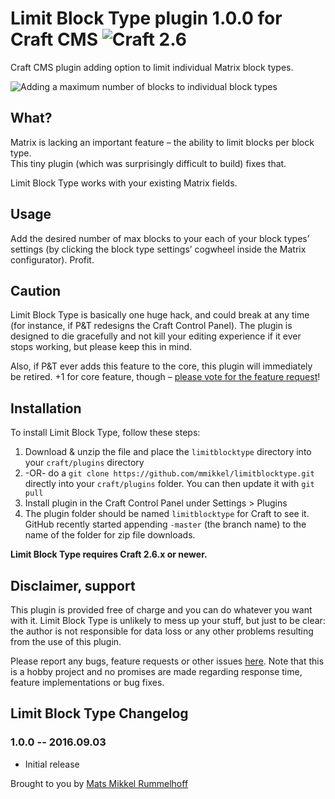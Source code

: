 # Limit Block Type plugin 1.0.0 for Craft CMS ![Craft 2.6](https://img.shields.io/badge/craft-2.6-green.svg?style=flat-square)

Craft CMS plugin adding option to limit individual Matrix block types.  

![Adding a maximum number of blocks to individual block types](http://g.recordit.co/AFk5hOEwzu.gif)  

## What?

Matrix is lacking an important feature – the ability to limit blocks per block type.  
This tiny plugin (which was surprisingly difficult to build) fixes that.  

Limit Block Type works with your existing Matrix fields.  

## Usage 

Add the desired number of max blocks to your each of your block types’ settings (by clicking the block type settings’ cogwheel inside the Matrix configurator). Profit.  

## Caution

Limit Block Type is basically one huge hack, and could break at any time (for instance, if P&T redesigns the Craft Control Panel). The plugin is designed to die gracefully and not kill your editing experience if it ever stops working, but please keep this in mind.  

Also, if P&T ever adds this feature to the core, this plugin will immediately be retired. +1 for core feature, though – [please vote for the feature request](https://craftcms.uservoice.com/forums/285221-feature-requests/suggestions/7192758-limit-matrix-blocks-per-block-type)!

## Installation

To install Limit Block Type, follow these steps:

1. Download & unzip the file and place the `limitblocktype` directory into your `craft/plugins` directory
 2.  -OR- do a `git clone https://github.com/mmikkel/limitblocktype.git` directly into your `craft/plugins` folder.  You can then update it with `git pull`
4. Install plugin in the Craft Control Panel under Settings > Plugins
5. The plugin folder should be named `limitblocktype` for Craft to see it.  GitHub recently started appending `-master` (the branch name) to the name of the folder for zip file downloads.

**Limit Block Type requires Craft 2.6.x or newer.**

## Disclaimer, support

This plugin is provided free of charge and you can do whatever you want with it. Limit Block Type is unlikely to mess up your stuff, but just to be clear: the author is not responsible for data loss or any other problems resulting from the use of this plugin.  

Please report any bugs, feature requests or other issues [here](https://github.com/mmikkel/limitblocktype/issues). Note that this is a hobby project and no promises are made regarding response time, feature implementations or bug fixes.  


## Limit Block Type Changelog

### 1.0.0 -- 2016.09.03

* Initial release

Brought to you by [Mats Mikkel Rummelhoff](http://mmikkel.no)
